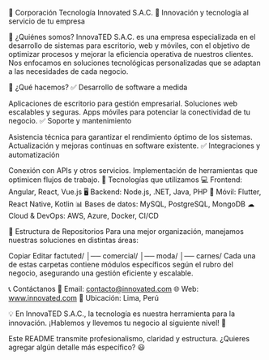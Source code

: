🏢 Corporación Tecnología Innovated S.A.C.
📌 Innovación y tecnología al servicio de tu empresa

📌 ¿Quiénes somos?
InnovaTED S.A.C. es una empresa especializada en el desarrollo de sistemas para escritorio, web y móviles, con el objetivo de optimizar procesos y mejorar la eficiencia operativa de nuestros clientes. Nos enfocamos en soluciones tecnológicas personalizadas que se adaptan a las necesidades de cada negocio.

🚀 ¿Qué hacemos?
✅ Desarrollo de software a medida

Aplicaciones de escritorio para gestión empresarial.
Soluciones web escalables y seguras.
Apps móviles para potenciar la conectividad de tu negocio.
✅ Soporte y mantenimiento

Asistencia técnica para garantizar el rendimiento óptimo de los sistemas.
Actualización y mejoras continuas en software existente.
✅ Integraciones y automatización

Conexión con APIs y otros servicios.
Implementación de herramientas que optimicen flujos de trabajo.
🔧 Tecnologías que utilizamos
💻 Frontend: Angular, React, Vue.js
🖥 Backend: Node.js, .NET, Java, PHP
📱 Móvil: Flutter, React Native, Kotlin
📊 Bases de datos: MySQL, PostgreSQL, MongoDB
☁ Cloud & DevOps: AWS, Azure, Docker, CI/CD

📂 Estructura de Repositorios
Para una mejor organización, manejamos nuestras soluciones en distintas áreas:

Copiar
Editar
factuted/
│── comercial/
│── moda/
│── carnes/
Cada una de estas carpetas contiene módulos específicos según el rubro del negocio, asegurando una gestión eficiente y escalable.

📞 Contáctanos
📧 Email: contacto@innovated.com
🌐 Web: www.innovated.com
📍 Ubicación: Lima, Perú

💡 En InnovaTED S.A.C., la tecnología es nuestra herramienta para la innovación. ¡Hablemos y llevemos tu negocio al siguiente nivel! 🚀

Este README transmite profesionalismo, claridad y estructura. ¿Quieres agregar algún detalle más específico? 😃
